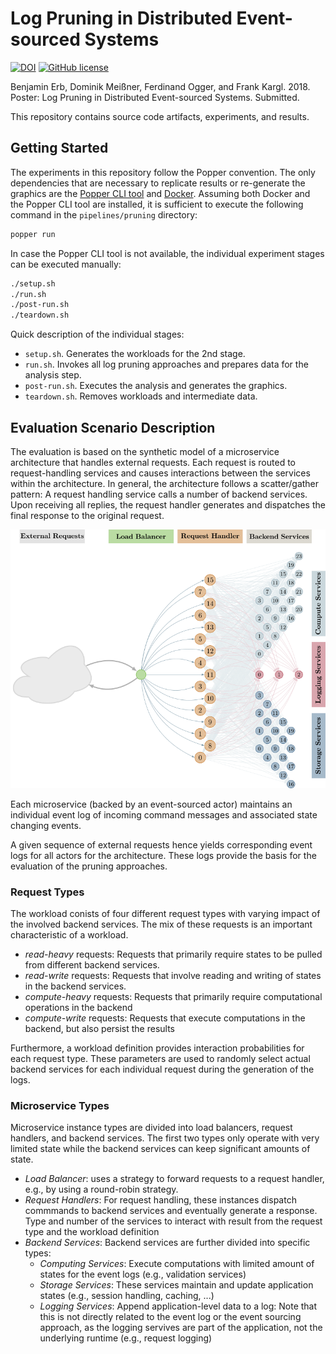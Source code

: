 # Log Pruning in Distributed Event-sourced Systems

[![DOI](https://img.shields.io/badge/doi-TODO--UNDER--SUBMISSION-blue.svg)](https://github.com/vs-uulm/log-pruning-evaluation) [![GitHub license](https://img.shields.io/github/license/vs-uulm/log-pruning-evaluation.svg)](https://github.com/vs-uulm/log-pruning-evaluation/blob/master/LICENSE)

Benjamin Erb, Dominik Meißner, Ferdinand Ogger, and Frank Kargl. 2018. Poster: Log Pruning in Distributed Event-sourced Systems. Submitted.

This repository contains source code artifacts, experiments, and results.

## Getting Started
The experiments in this repository follow the Popper convention.
The only dependencies that are necessary to replicate results or re-generate the graphics are the [Popper CLI tool](http://popper.readthedocs.io/en/latest/protocol/getting_started.html#quickstart-guide) and [Docker](https://www.docker.com/community-edition).
Assuming both Docker and the Popper CLI tool are installed, it is sufficient to execute the following command in the `pipelines/pruning` directory:
```sh
popper run
```
In case the Popper CLI tool is not available, the individual experiment stages can be executed manually:
```sh
./setup.sh
./run.sh
./post-run.sh
./teardown.sh
```

Quick description of the individual stages:

 * `setup.sh`. Generates the workloads for the 2nd stage.
 * `run.sh`. Invokes all log pruning approaches and prepares data for the analysis step.
 * `post-run.sh`. Executes the analysis and generates the graphics.
 * `teardown.sh`. Removes workloads and intermediate data.

## Evaluation Scenario Description

The evaluation is based on the synthetic model of a microservice architecture that handles external requests. Each request is routed to request-handling services and causes interactions between the services within the architecture. In general, the architecture follows a scatter/gather pattern: A request handling service calls a number of backend services. Upon receiving all replies, the request handler generates and dispatches the final response to the original request.

![Synthetic Microservice Architecture](./architecture.png?raw=true "Synthetic Microservice Architecture")

Each microservice (backed by an event-sourced actor) maintains an individual event log of incoming command messages and associated state changing events.

A given sequence of external requests hence yields corresponding event logs for all actors for the architecture. These logs provide the basis for the evaluation of the pruning approaches.


### Request Types

The workload conists of four different request types with varying impact of the involved backend services. The mix of these requests is an important characteristic of a workload.

 * *read-heavy* requests: Requests that primarily require states to be pulled from different backend services.
 * *read-write* requests: Requests that involve reading and writing of states in the backend services.
 * *compute-heavy* requests: Requests that primarily require computational operations in the backend
 * *compute-write* requests: Requests that execute computations in the backend, but also persist the results

Furthermore, a workload definition provides interaction probabilities for each request type. These parameters are used to randomly select actual backend services for each individual request during the generation of the logs.


### Microservice Types

Microservice instance types are divided into load balancers, request handlers, and backend services. The first two types only operate with very limited state while the backend services can keep significant amounts of state.

 * *Load Balancer*: uses a strategy to forward requests to a request handler, e.g., by using a round-robin strategy.
 * *Request Handlers*: For request handling, these instances dispatch commmands to backend services and eventually generate a response. Type and number of the services to interact with result from the request type and the workload definition
 * *Backend Services*: Backend services are further divided into specific types:
      * *Computing Services*: Execute computations with limited amount of states for the event logs (e.g., validation services)
      * *Storage Services*: These services maintain and update application states (e.g., session handling, caching, ...)
      * *Logging Services*: Append application-level data to a log: Note that this is not directly related to the event log or the event sourcing approach, as the logging servives are part of the application, not the underlying runtime (e.g., request logging)
